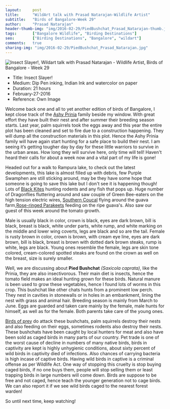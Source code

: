 ```yaml
---
layout:     post
title:      "WildArt talk with Prasad Natarajan-Wildlife Artist"
subtitle:   "Birds of Bangalore-Week 29"
author:     "Prasad Natarajan"
header-thumb-img: "img/2016-02-29/PiedBushchat_Prasad_Natarajan-thumb.jpg"
tags:       ["Bangalore Wildlife", "Birding Destinations"]
seo: 		["Birding Destinations", "Bangalore", "wildart"]
comments:   true
sharing-img: "img/2016-02-29/PiedBushchat_Prasad_Natarajan.jpg"
---
```



<img src="{{ site.baseurl }}/img/2016-02-29/PiedBushchat_Prasad_Natarajan.jpg" alt="Insect Slayer!, Wildart talk with Prasad Natarajan - Wildlife Artist, Birds of Bangalore - Week 29">

<p>
	<ul>
		 <li>Title: Insect Slayer!</li>
		 <li>Medium: Dip Pen inking, Indian Ink and watercolor on paper</li>
		 <li>Duration: 21 hours</li>
		 <li>February-27-2016</li>
		 <li>Reference: Own Image</li>
 	</ul>
</p>

<p>
Welcome back one and all to yet another edition of birds of Bangalore, I kept close track of the <a href="{{ site.baseurl }}/wildart/2015-08-24-AshyPrinia.html" target="_blank">Ashy Prinia</a> family beside my window. With great effort they have built their nest and after summer their breeding season starts. Last year, palm squirrels took the eggs away and this year the entire plot has been cleaned and set to fire due to a construction happening. They will dump all the construction materials in this plot. Hence the Ashy Prinia family will have again start hunting for a safe place to build their nest. I am seeing it’s getting tougher day by day for these little warriors to survive in the urban areas. How long they will survive here, only time will tell! Haven't heard their calls for about a week now and a vital part of my life is gone! 
</p>

<p>
Headed out for a walk to Rampura lake, to check out the latest developments, this lake is almost filled up with debris, few Purple Swamphen  are still sticking around, may be they have some hope that someone is going to save this lake but I don't see it is happening though! Lots of <a href="{{ site.baseurl }}/wildart/2015-09-28-Black-Kite.html" target="_blank">Black Kites</a> hunting rodents and any fish that pops up. Huge number of Dragonflies fluttering around and saw couple of Green Bee-eaters on the high tension electric wires, <a href="{{ site.baseurl }}/wildart/2015-08-31-SouthernCoucal.html" target="_blank">Southern Coucal</a> flying around the guava farm,<a href="{{ site.baseurl }}/wildart/2015-12-07-Meettu.html" target="_blank">Rose-ringed Parakeets</a> feeding on the ripe guava's. Also saw our guest of this week around the tomato growth. 
</p>

<p>
Male is usually black in color, crown is black, eyes are dark brown, bill is black, breast is black, white under parts, white rump, and white marking on the middle and lower wing coverts, legs are black and so are the tail. Female is rusty brown in color, crown is brown, with cream eye line, eyes are dark brown, bill is black, breast is brown with dotted dark brown steaks, rump is white, legs are black. Young ones resemble the female, legs are skin tone colored, cream-colored spotted steaks are found on the crown as well on the breast, size is surely smaller.
</p>

<p>
Well, we are discussing about <strong>Pied Bushchat</strong> <em>(Saxicola caprata)</em>, like the Prinia, they are also insectivorous. Their main diet is insects, hence the tomato field makes an ideal hunting grown for these birds. Natural manure is been used to grow these vegetables, hence I found lots of worms in this crop. This bushchat  like other chats hunts from a prominent low perch. They nest in cavities in stonewalls or in holes in an embankment, lining the nest with grass and animal hair. Breeding season is mainly from March to June. Eggs are guarded and taken care mainly by the female, male hunts for himself, as well as for the female. Both parents take care of the young ones.
</p>

<p>
<a href="{{ site.baseurl }}/tags/Raptors" target="_blank">Birds of prey</a> do attack these bushchats, palm squirrels destroy their nests and also feeding on their eggs, sometimes rodents also destroy their nests. These bushchats have been caught by local hunters for meat and also have been sold as caged birds in many parts of our country. Pet trade is one of the worst cause of decline in numbers of many native birds, birds in captivity are kept is highly unhygienic conditions, about sixty percent of wild birds in captivity died of infections. Also chances of carrying bacteria is high incase of captive birds. Having wild birds in captive is a criminal offense as per Wildlife Act. One way of stopping this cruelty is stop buying caged birds, if no one buys them, people will stop selling them or least trapping birds in large numbers will come down. Birds are suppose to be free and not caged, hence teach the younger generation not to cage birds. We can also report it if we see wild birds caged to the nearest forest warden!
</p>

<p>
So until next time, keep watching!
</p>